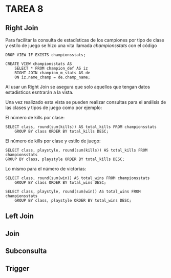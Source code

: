 # TAREA 8
## Right Join
Para facilitar la consulta de estadísticas de los campiones por tipo de clase y estilo de juego se hizo una vita llamada _championsstats_ con el código

    DROP VIEW IF EXISTS championsstats;

    CREATE VIEW championsstats AS
	    SELECT * FROM champion_def AS iz
	    RIGHT JOIN champion_m_stats AS de
	    ON iz.name_champ = de.champ_name;

Al usar un Right Join se asegura que solo aquellos que tengan datos estadisticos esntrarán a la vista.

Una vez realizado esta vista se pueden realizar consultas para el análisis de las clases y tipos de juego como por ejemplo:

El número de kills por clase:

    SELECT class, round(sum(kills)) AS total_kills FROM championsstats 
	    GROUP BY class ORDER BY total_kills DESC;

El número de kills por clase y estilo de juego:

    SELECT class, playstyle, round(sum(kills)) AS total_kills FROM championsstats 
	GROUP BY class, playstyle ORDER BY total_kills DESC;

Lo mismo para el número de victorias:

    SELECT class, round(sum(win)) AS total_wins FROM championsstats 
	    GROUP BY class ORDER BY total_wins DESC;

    SELECT class, playstyle, round(sum(win)) AS total_wins FROM championsstats 
	    GROUP BY class, playstyle ORDER BY total_wins DESC;

## Left Join

## Join

## Subconsulta

## Trigger